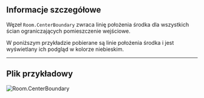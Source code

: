 ## Informacje szczegółowe
Węzeł `Room.CenterBoundary` zwraca linię położenia środka dla wszystkich ścian ograniczających pomieszczenie wejściowe.

W poniższym przykładzie pobierane są linie położenia środka i jest wyświetlany ich podgląd w kolorze niebieskim.
___
## Plik przykładowy

![Room.CenterBoundary](./Revit.Elements.Room.CenterBoundary_img.jpg)
